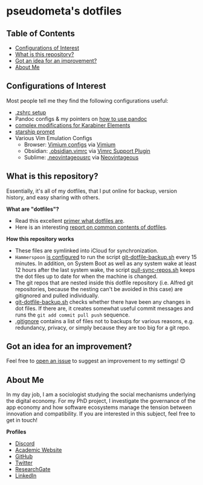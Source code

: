 # pseudometa's dotfiles

## Table of Contents
<!-- MarkdownTOC -->

- [Configurations of Interest](#configurations-of-interest)
- [What is this repository?](#what-is-this-repository)
- [Got an idea for an improvement?](#got-an-idea-for-an-improvement)
- [About Me](#about-me)

<!-- /MarkdownTOC -->
## Configurations of Interest
Most people tell me they find the following configurations useful:
- [.zshrc setup](/zsh/)
- Pandoc configs & my pointers on [how to use pandoc](/pandoc/#Pandoc)
- [complex modifications for Karabiner Elements](/.config/karabiner)
- [starship prompt](/.config/starship/starship.toml)
- Various Vim Emulation Configs
	- Browser: [Vimium configs](/Browser%20Extension%20Settings/vimium.vimrc) via [Vimium](https://chrome.google.com/webstore/detail/vimium/dbepggeogbaibhgnhhndojpepiihcmeb)
	- Obsidian: [.obsidian.vimrc](obsidian.vimrc) via [Vimrc Support Plugin](https://obsidian.md/plugins?id=obsidian-vimrc-support) 
	- Sublime: [.neovintageousrc](Sublime%20User%20Folder/.neovintageousrc) via [Neovintageous](https://github.com/NeoVintageous/NeoVintageous)

## What is this repository?
Essentially, it's all of my dotfiles, that I put online for backup, version history, and easy sharing with others.

__What are "dotfiles"?__
- Read this excellent [primer what dotfiles are](https://www.freecodecamp.org/news/dotfiles-what-is-a-dot-file-and-how-to-create-it-in-mac-and-linux/).
- Here is an interesting [report on common contents of dotfiles](https://github.com/Kharacternyk/dotcommon).

__How this repository works__
- These files are symlinked into iCloud for synchronization.
- `Hammerspoon` [is configured](hammerspoon/system-states.lua) to run the script [git-dotfile-backup.sh](git-dotfile-backup.sh) every 15 minutes. In addition, on System Boot as well as any system wake at least 12 hours after the last system wake, the script [pull-sync-repos.sh](pull-sync-repos.sh) keeps the dot files up to date for when the machine is changed.
- The git repos that are nested inside this dotfile repository (i.e. Alfred git repositories, because the nesting can't be avoided in this case) are gitignored and pulled individually. 
- [git-dotfile-backup.sh](git-dotfile-backup.sh) checks whether there have been any changes in dot files. If there are, it creates somewhat useful commit messages and runs the `git add commit pull push` sequence.
- [.gitignore](.gitignore) contains a list of files not to backups for various reasons, e.g. redundancy, privacy, or simply because they are too big for a git repo.

## Got an idea for an improvement?
Feel free to [open an issue](https://github.com/chrisgrieser/dotfiles/issues) to suggest an improvement to my settings! :blush:

## About Me
In my day job, I am a sociologist studying the social mechanisms underlying the digital economy. For my PhD project, I investigate the governance of the app economy and how software ecosystems manage the tension between innovation and compatibility. If you are interested in this subject, feel free to get in touch!

<!-- markdown-link-check-disable -->
__Profiles__
- [Discord](https://discordapp.com/users/462774483044794368/)
- [Academic Website](https://chris-grieser.de/)
- [GitHub](https://github.com/chrisgrieser/)
- [Twitter](https://twitter.com/pseudo_meta)
- [ResearchGate](https://www.researchgate.net/profile/Christopher-Grieser)
- [LinkedIn](https://www.linkedin.com/in/christopher-grieser-ba693b17a/)
